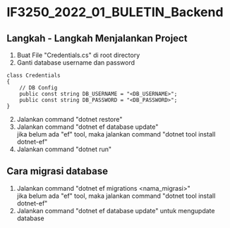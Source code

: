 # IF3250_2022_01_BULETIN_Backend

## Langkah - Langkah Menjalankan Project

1. Buat File "Credentials.cs" di root directory
2. Ganti database username dan password

```
class Credentials
{
    // DB Config
    public const string DB_USERNAME = "<DB_USERNAME>";
    public const string DB_PASSWORD = "<DB_PASSWORD>";
}
```

2. Jalankan command "dotnet restore"
3. Jalankan command "dotnet ef database update"  
   jika belum ada "ef" tool, maka jalankan command "dotnet tool install dotnet-ef"
4. Jalankan command "dotnet run"

## Cara migrasi database

1. Jalankan command "dotnet ef migrations <nama_migrasi>"  
   jika belum ada "ef" tool, maka jalankan command "dotnet tool install dotnet-ef"
2. Jalankan command "dotnet ef database update" untuk mengupdate database
